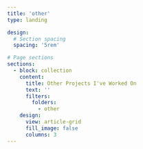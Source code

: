 ```yaml
---
title: 'other'
type: landing

design:
  # Section spacing
  spacing: '5rem'

# Page sections
sections:
  - block: collection
    content:
      title: Other Projects I've Worked On
      text: ''
      filters:
        folders:
          - other
    design:
      view: article-grid
      fill_image: false
      columns: 3
---
```

